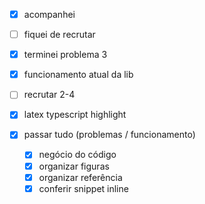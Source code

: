 - [x] acompanhei
- [ ] fiquei de recrutar
- [x] terminei problema 3
- [x] funcionamento atual da lib

- [ ] recrutar 2-4
- [x] latex typescript highlight
- [x] passar tudo (problemas / funcionamento)
	- [x] negócio do código
	- [x] organizar figuras
	- [x] organizar referência
	- [x] conferir snippet inline
